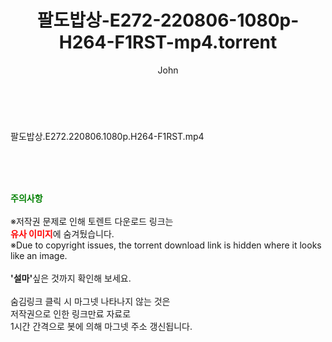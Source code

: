 ﻿---
layout: post
title:  "팔도밥상-E272-220806-1080p-H264-F1RST-mp4.torrent"
author: John
categories: [ 방송/음악 ]
tags: [  ]
image:  
description: "팔도밥상-E272-220806-1080p-H264-F1RST-mp4 torrent 정보 공유"
toc: true
toc_sticky: true
---

<br>
<div class="view-img">
<a class="view_image" href="http://torrentmobile60.com/bbs/view_image.php?fn=%2Fdata%2Ffile%2Fmusic%2F2697634418_l3VznMgD_08198de70fdc574e9665353ebc44b4dfed943f5d.jpg" target="_blank"><img alt="" class="img-tag" content="http://torrentmobile60.com/data/file/music/2697634418_l3VznMgD_08198de70fdc574e9665353ebc44b4dfed943f5d.jpg" itemprop="image" src="http://torrentmobile60.com/data/file/music/thumb-2697634418_l3VznMgD_08198de70fdc574e9665353ebc44b4dfed943f5d_835x2212.jpg"/></a></div><div class="view-content" itemprop="description">
<p>팔도밥상.E272.220806.1080p.H264-F1RST.mp4<br/></p> </div>
    
<br><br><br>
<p data-ke-size="size16"><b><span style="color: green;">주의사항</span></b><br /><br />※저작권 문제로 인해 토렌트 다운로드 링크는<br /><b><span style="color: red;">유사 이미지</span></b>에 숨겨뒀습니다.<br />※Due to copyright issues, the torrent download link is hidden where it looks like an image.<br /><br /><b>'설마'</b>싶은 것까지 확인해 보세요.<br /><br />숨김링크 클릭 시 마그넷 나타나지 않는 것은<br />저작권으로 인한 링크만료 자료로<br />1시간 간격으로 봇에 의해 마그넷 주소 갱신됩니다.</p>
